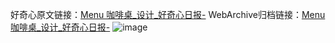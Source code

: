 好奇心原文链接：[Menu 咖啡桌_设计_好奇心日报-](https://www.qdaily.com/articles/6095.html)
WebArchive归档链接：[Menu 咖啡桌_设计_好奇心日报-](http://web.archive.org/web/20190623165916/https://www.qdaily.com/articles/6095.html)
![image](http://ww3.sinaimg.cn/large/007d5XDply1g3whfpux28j30u03s9gxs)